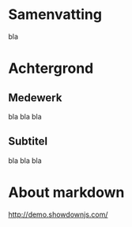 # Samenvatting
bla
# Achtergrond
## Medewerk
bla bla bla
## Subtitel
bla bla bla

# About markdown
http://demo.showdownjs.com/
